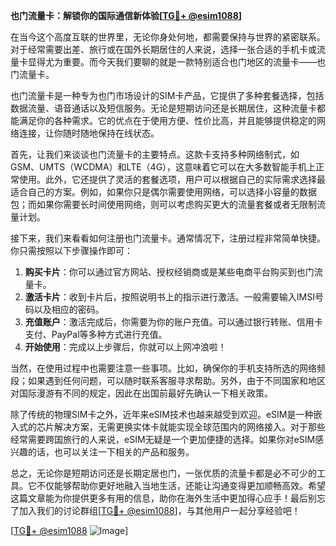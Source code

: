 **也门流量卡：解锁你的国际通信新体验[[TG💪+ @esim1088](https://t.me/s/esim1088)]**

在当今这个高度互联的世界里，无论你身处何地，都需要保持与世界的紧密联系。对于经常需要出差、旅行或在国外长期居住的人来说，选择一张合适的手机卡或流量卡显得尤为重要。而今天我们要聊的就是一款特别适合也门地区的流量卡——也门流量卡。

也门流量卡是一种专为也门市场设计的SIM卡产品，它提供了多种套餐选择，包括数据流量、语音通话以及短信服务。无论是短期访问还是长期居住，这种流量卡都能满足你的各种需求。它的优点在于使用方便、性价比高，并且能够提供稳定的网络连接，让你随时随地保持在线状态。

首先，让我们来谈谈也门流量卡的主要特点。这款卡支持多种网络制式，如GSM、UMTS（WCDMA）和LTE（4G），这意味着它可以在大多数智能手机上正常使用。此外，它还提供了灵活的套餐选项，用户可以根据自己的实际需求选择最适合自己的方案。例如，如果你只是偶尔需要使用网络，可以选择小容量的数据包；而如果你需要长时间使用网络，则可以考虑购买更大的流量套餐或者无限制流量计划。

接下来，我们来看看如何注册也门流量卡。通常情况下，注册过程非常简单快捷。你只需按照以下步骤操作即可：

1. **购买卡片**：你可以通过官方网站、授权经销商或是某些电商平台购买到也门流量卡。
2. **激活卡片**：收到卡片后，按照说明书上的指示进行激活。一般需要输入IMSI号码以及相应的密码。
3. **充值账户**：激活完成后，你需要为你的账户充值。可以通过银行转账、信用卡支付、PayPal等多种方式进行充值。
4. **开始使用**：完成以上步骤后，你就可以上网冲浪啦！

当然，在使用过程中也需要注意一些事项。比如，确保你的手机支持所选的网络频段；如果遇到任何问题，可以随时联系客服寻求帮助。另外，由于不同国家和地区对国际漫游有不同的规定，因此在出国前最好先确认一下相关政策。

除了传统的物理SIM卡之外，近年来eSIM技术也越来越受到欢迎。eSIM是一种嵌入式的芯片解决方案，无需更换实体卡就能实现全球范围内的网络接入。对于那些经常需要跨国旅行的人来说，eSIM无疑是一个更加便捷的选择。如果你对eSIM感兴趣的话，也可以关注一下相关的产品和服务。

总之，无论你是短期访问还是长期定居也门，一张优质的流量卡都是必不可少的工具。它不仅能够帮助你更好地融入当地生活，还能让沟通变得更加顺畅高效。希望这篇文章能为你提供更多有用的信息，助你在海外生活中更加得心应手！最后别忘了加入我们的讨论群组[[TG💪+ @esim1088](https://t.me/s/esim1088)]，与其他用户一起分享经验吧！

[[TG💪+ @esim1088](https://t.me/s/esim1088) ![Image](https://i.postimg.cc/4NQfJmqS/Snipaste-2025-05-13-00-14-12.png)]